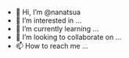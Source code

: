 - 👋 Hi, I’m @nanatsua
- 👀 I’m interested in ...
- 🌱 I’m currently learning ...
- 💞️ I’m looking to collaborate on ...
- 📫 How to reach me ...

<!---
nanatsua/nanatsua is a ✨ special ✨ repository because its `README.md` (this file) appears on your GitHub profile.
You can click the Preview link to take a look at your changes.
--->
